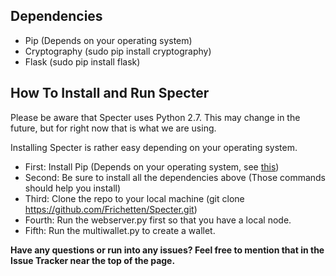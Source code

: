 ## Dependencies
* Pip           (Depends on your operating system)
* Cryptography  (sudo pip install cryptography)
* Flask         (sudo pip install flask)

## How To Install and Run Specter
Please be aware that Specter uses Python 2.7. This may change in the future, but for right now that is what we are using.

Installing Specter is rather easy depending on your operating system.

* First: Install Pip (Depends on your operating system, see [this](https://pip.pypa.io/en/stable/installing/))
* Second: Be sure to install all the dependencies above (Those commands should help you install)
* Third: Clone the repo to your local machine (git clone https://github.com/Frichetten/Specter.git)
* Fourth: Run the webserver.py first so that you have a local node.
* Fifth: Run the multiwallet.py to create a wallet.

**Have any questions or run into any issues? Feel free to mention that in the Issue Tracker near the top of the page.**
